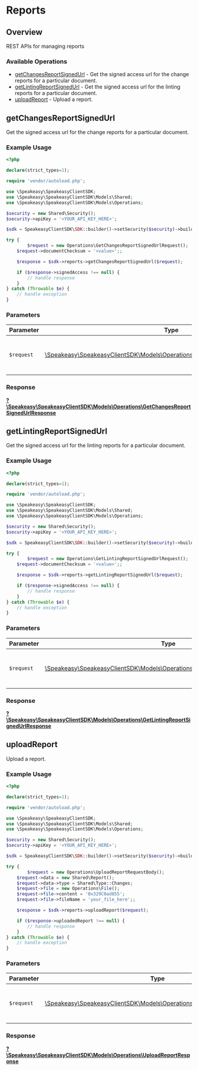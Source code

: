 # Reports


## Overview

REST APIs for managing reports

### Available Operations

* [getChangesReportSignedUrl](#getchangesreportsignedurl) - Get the signed access url for the change reports for a particular document.
* [getLintingReportSignedUrl](#getlintingreportsignedurl) - Get the signed access url for the linting reports for a particular document.
* [uploadReport](#uploadreport) - Upload a report.

## getChangesReportSignedUrl

Get the signed access url for the change reports for a particular document.

### Example Usage

```php
<?php

declare(strict_types=1);

require 'vendor/autoload.php';

use \Speakeasy\SpeakeasyClientSDK;
use \Speakeasy\SpeakeasyClientSDK\Models\Shared;
use \Speakeasy\SpeakeasyClientSDK\Models\Operations;

$security = new Shared\Security();
$security->apiKey = '<YOUR_API_KEY_HERE>';

$sdk = SpeakeasyClientSDK\SDK::builder()->setSecurity($security)->build();

try {
        $request = new Operations\GetChangesReportSignedUrlRequest();
    $request->documentChecksum = '<value>';;

    $response = $sdk->reports->getChangesReportSignedUrl($request);

    if ($response->signedAccess !== null) {
        // handle response
    }
} catch (Throwable $e) {
    // handle exception
}
```

### Parameters

| Parameter                                                                                                                                       | Type                                                                                                                                            | Required                                                                                                                                        | Description                                                                                                                                     |
| ----------------------------------------------------------------------------------------------------------------------------------------------- | ----------------------------------------------------------------------------------------------------------------------------------------------- | ----------------------------------------------------------------------------------------------------------------------------------------------- | ----------------------------------------------------------------------------------------------------------------------------------------------- |
| `$request`                                                                                                                                      | [\Speakeasy\SpeakeasyClientSDK\Models\Operations\GetChangesReportSignedUrlRequest](../../Models/Operations/GetChangesReportSignedUrlRequest.md) | :heavy_check_mark:                                                                                                                              | The request object to use for the request.                                                                                                      |


### Response

**[?\Speakeasy\SpeakeasyClientSDK\Models\Operations\GetChangesReportSignedUrlResponse](../../Models/Operations/GetChangesReportSignedUrlResponse.md)**


## getLintingReportSignedUrl

Get the signed access url for the linting reports for a particular document.

### Example Usage

```php
<?php

declare(strict_types=1);

require 'vendor/autoload.php';

use \Speakeasy\SpeakeasyClientSDK;
use \Speakeasy\SpeakeasyClientSDK\Models\Shared;
use \Speakeasy\SpeakeasyClientSDK\Models\Operations;

$security = new Shared\Security();
$security->apiKey = '<YOUR_API_KEY_HERE>';

$sdk = SpeakeasyClientSDK\SDK::builder()->setSecurity($security)->build();

try {
        $request = new Operations\GetLintingReportSignedUrlRequest();
    $request->documentChecksum = '<value>';;

    $response = $sdk->reports->getLintingReportSignedUrl($request);

    if ($response->signedAccess !== null) {
        // handle response
    }
} catch (Throwable $e) {
    // handle exception
}
```

### Parameters

| Parameter                                                                                                                                       | Type                                                                                                                                            | Required                                                                                                                                        | Description                                                                                                                                     |
| ----------------------------------------------------------------------------------------------------------------------------------------------- | ----------------------------------------------------------------------------------------------------------------------------------------------- | ----------------------------------------------------------------------------------------------------------------------------------------------- | ----------------------------------------------------------------------------------------------------------------------------------------------- |
| `$request`                                                                                                                                      | [\Speakeasy\SpeakeasyClientSDK\Models\Operations\GetLintingReportSignedUrlRequest](../../Models/Operations/GetLintingReportSignedUrlRequest.md) | :heavy_check_mark:                                                                                                                              | The request object to use for the request.                                                                                                      |


### Response

**[?\Speakeasy\SpeakeasyClientSDK\Models\Operations\GetLintingReportSignedUrlResponse](../../Models/Operations/GetLintingReportSignedUrlResponse.md)**


## uploadReport

Upload a report.

### Example Usage

```php
<?php

declare(strict_types=1);

require 'vendor/autoload.php';

use \Speakeasy\SpeakeasyClientSDK;
use \Speakeasy\SpeakeasyClientSDK\Models\Shared;
use \Speakeasy\SpeakeasyClientSDK\Models\Operations;

$security = new Shared\Security();
$security->apiKey = '<YOUR_API_KEY_HERE>';

$sdk = SpeakeasyClientSDK\SDK::builder()->setSecurity($security)->build();

try {
        $request = new Operations\UploadReportRequestBody();
    $request->data = new Shared\Report();
    $request->data->type = Shared\Type::Changes;
    $request->file = new Operations\File();
    $request->file->content = '0x329C0ad855';
    $request->file->fileName = 'your_file_here';;

    $response = $sdk->reports->uploadReport($request);

    if ($response->uploadedReport !== null) {
        // handle response
    }
} catch (Throwable $e) {
    // handle exception
}
```

### Parameters

| Parameter                                                                                                                     | Type                                                                                                                          | Required                                                                                                                      | Description                                                                                                                   |
| ----------------------------------------------------------------------------------------------------------------------------- | ----------------------------------------------------------------------------------------------------------------------------- | ----------------------------------------------------------------------------------------------------------------------------- | ----------------------------------------------------------------------------------------------------------------------------- |
| `$request`                                                                                                                    | [\Speakeasy\SpeakeasyClientSDK\Models\Operations\UploadReportRequestBody](../../Models/Operations/UploadReportRequestBody.md) | :heavy_check_mark:                                                                                                            | The request object to use for the request.                                                                                    |


### Response

**[?\Speakeasy\SpeakeasyClientSDK\Models\Operations\UploadReportResponse](../../Models/Operations/UploadReportResponse.md)**


